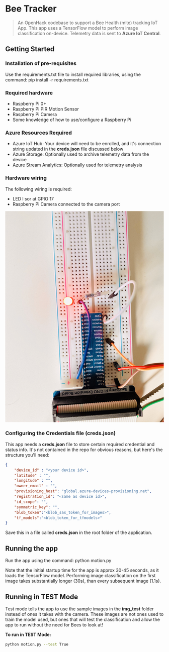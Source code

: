 # Bee Tracker
> An OpenHack codebase to support a Bee Health (mite) tracking IoT App. This app uses a TensorFlow model to perform image classification on-device. Telemetry data is sent to **Azure IoT Central**.

## Getting Started
### Installation of pre-requisites
Use the requirements.txt file to install required libraries, using the command: pip install -r requirements.txt

### Required hardware
- Raspberry Pi 0+
- Raspberry Pi PIR Motion Sensor
- Raspberry Pi Camera
- Some knowledge of how to use/configure a Raspberry Pi

### Azure Resources Required
- Azure IoT Hub: Your device will need to be enrolled, and it's connection string updated in the **creds.json** file discussed below
- Azure Storage: Optionally used to archive telemetry data from the device
- Azure Stream Analytics: Optionally used for telemetry analysis 

### Hardware wiring
The following wiring is required:
- LED l sor at GPIO 17
- Raspberry Pi Camera connected to the camera port

![alt text](https://raw.githubusercontent.com/marlinspike/beetracker/master/Raspberry_Pi_board_wiring.jpg)

### Configuring the Credentials file (creds.json)
This app needs a **creds.json** file to store certain required credential and status info. It's not contained in the repo for obvious reasons, but here's the structure you'll need:

```json
{
    "device_id" : "<your device id>",
    "latitude" : "",
    "longitude" : "",
    "owner_email" : "",
    "provisioning_host": "global.azure-devices-provisioning.net",
    "registration_id": "<same as device id>",
    "id_scope": "",
    "symmetric_key": "",
    "blob_token":"<blob_sas_token_for_images>",
    "tf_models":"<blob_token_for_tfmodels>"
}
```
Save this in a file called **creds.json** in the root folder of the application.

## Running the app
Run the app using the command: python motion.py

Note that the initial startup time for the app is approx 30-45 seconds, as it loads the TensorFlow model. Performing image classification on the first image takes substantially longer (30s), than every subsequent image (1.1s).

## Running in TEST Mode
Test mode tells the app to use the sample images in the **img_test** folder instead of ones it takes with the camera. These images are not ones used to train the model used, but ones that will test the classification and allow the app to run without the need for Bees to look at!

**To run in TEST Mode:**
```bash
python motion.py --test True
```
